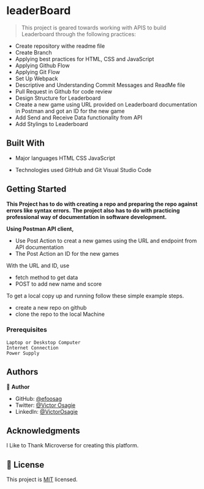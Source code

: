 # leaderBoard

> This project is geared towards working with APIS to build Leaderboard through the following practices:

- Create repository withe readme file
- Create Branch
- Applying best practices for HTML, CSS and JavaScript
- Applying Github Flow
- Applying Git Flow
- Set Up Webpack
- Descriptive and Understanding Commit Messages and ReadMe file
- Pull Request in Github for code review
- Design Structure for Leaderboard
- Create a new game using URL provided on Leaderboard documentation in Postman and got an ID for the new game
- Add Send and Receive Data functionality from API
- Add Stylings to Leaderboard

## Built With

- Major languages
  HTML
  CSS
  JavaScript

- Technologies used
  GitHub and Git
  Visual Studio Code

## Getting Started

**This Project has to do with creating a repo and preparing the repo against errors like syntax errors.**
**The project also has to do with practicing professional way of documentation in software development.**

**Using Postman API client,**

- Use Post Action to creat a new games using the URL and endpoint from API documentation
- The Post Action an ID for the new games

With the URL and ID, use

- fetch method to get data
- POST to add new name and score

To get a local copy up and running follow these simple example steps.

- create a new repo on github
- clone the repo to the local Machine

### Prerequisites

    Laptop or Deskstop Computer
    Internet Connection
    Power Supply

## Authors

👤 **Author**

- GitHub: [@efoosag](https://github.com/efoosag)
- Twitter: [@Victor Osagie](https://www.twitter.com/Victorosagie08)
- LinkedIn: [@VictorOsagie](https://www.linkedin.com/in/victor-osagie-a713ba22b/)

## Acknowledgments

I Like to Thank Microverse for creating this platform.

## 📝 License

This project is [MIT](./MIT.md) licensed.
